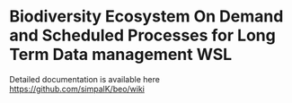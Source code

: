 # Biodiversity Ecosystem On Demand and Scheduled Processes for Long Term Data management WSL
Detailed documentation is available here https://github.com/simpalK/beo/wiki
